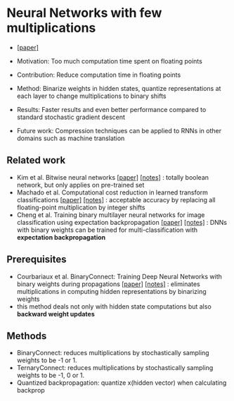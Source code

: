 # Neural Networks with few multiplications
* [[paper]](https://arxiv.org/pdf/1510.03009v3.pdf)

* Motivation: Too much computation time spent on floating points
* Contribution: Reduce computation time in floating points
* Method: Binarize weights in hidden states, quantize representations at each layer to change multiplications to binary shifts
* Results: Faster results and even better performance compared to standard stochastic gradient descent
* Future work: Compression techniques can be applied to RNNs in other domains such as machine translation

## Related work
- Kim et al. Bitwise neural networks [[paper]](https://arxiv.org/pdf/1601.06071v1.pdf) [[notes]]() : totally boolean network, but only applies on pre-trained set
- Machado et al. Computational cost reduction in learned transform classifications [[paper]](https://arxiv.org/pdf/1504.06779v2.pdf) [[notes]]() : acceptable accuracy by replacing all floating-point multiplication by integer shifts
- Cheng et al. Training binary multilayer neural networks for image classification using expectation backpropagation [[paper]](https://arxiv.org/pdf/1503.03562v3.pdf) [[notes]]() : DNNs with binary weights can be trained for multi-classification with **expectation backpropagation**

## Prerequisites
- Courbariaux et al. BinaryConnect: Training Deep Neural Networks with binary weights during propagations [[paper]](https://arxiv.org/pdf/1511.00363v3.pdf) [[notes]]()
: eliminates multiplications in computing hidden representations by binarizing weights
- this method deals not only with hidden state computations but also **backward weight updates**

## Methods
- BinaryConnect: reduces multiplications by stochastically sampling weights to be -1 or 1.
- TernaryConnect: reduces multiplications by stochastically sampling weights to be -1, 0 or 1.
- Quantized backpropagation: quantize x(hidden vector) when calculating backprop 
